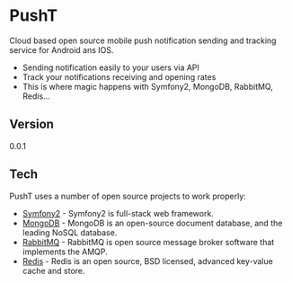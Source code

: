 PushT
=========
Cloud based open source mobile push notification sending and tracking service for Android ans IOS.

  - Sending notification easily to your users via API
  - Track your notifications receiving and opening rates
  - This is where magic happens with Symfony2, MongoDB, RabbitMQ, Redis...

Version
----

0.0.1

Tech
-----------

PushT uses a number of open source projects to work properly:

* [Symfony2] - Symfony2 is full-stack web framework.
* [MongoDB] - MongoDB is an open-source document database, and the leading NoSQL database. 
* [RabbitMQ] - RabbitMQ is open source message broker software that implements the AMQP.
* [Redis] - Redis is an open source, BSD licensed, advanced key-value cache and store.

[Symfony2]:https://github.com/symfony/symfony
[MongoDB]:http://www.mongodb.org/
[RabbitMQ]:http://www.rabbitmq.com/
[Redis]:http://redis.io/

